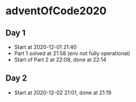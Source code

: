 # adventOfCode2020

## Day 1
- Start at 2020-12-01 21:40
- Part 1 solved at 21:58 (env not fully operational)
- Start of Part 2 at 22:08, done at 22:14

## Day 2
- Start at 2020-12-02 21:01, done at 21:19